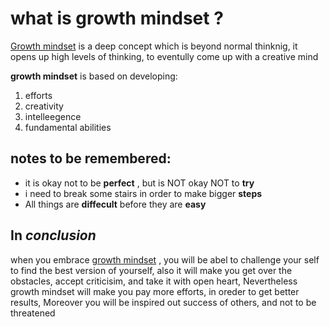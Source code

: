 # what is growth mindset ?
[Growth mindset](https://www.atlassian.com/blog/inside-atlassian/growth-mindset) is a deep concept which is beyond normal thinknig, it opens up high levels of thinking, to eventully come up with a creative mind

**growth mindset** is based on developing:
1. efforts 
2. creativity 
3. intelleegence 
4. fundamental abilities


## notes to be remembered:
- it is okay not to be **perfect** , but is NOT okay NOT to **try**
- i need to break some stairs in order to make bigger **steps**
- All things are **diffecult** before they are **easy** 


## In *conclusion* 
 when you embrace [growth mindset](https://www.atlassian.com/blog/inside-atlassian/growth-mindset) , you will be abel to challenge your self to find the best version of yourself, also it will make you get over the obstacles, accept criticisim, and take it with open heart, Nevertheless growth mindset will make you pay more efforts, in oreder to get better results, Moreover you will be inspired out  success of others, and not to be threatened

